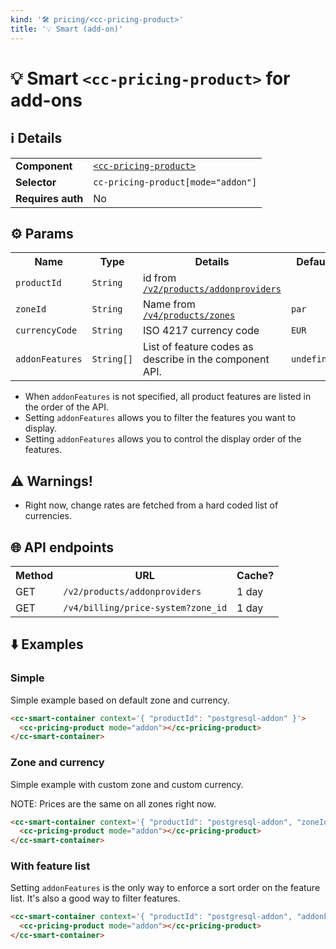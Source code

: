 ```yaml
---
kind: '🛠 pricing/<cc-pricing-product>'
title: '💡 Smart (add-on)'
---
```

# 💡 Smart `<cc-pricing-product>` for add-ons

## ℹ️ Details

<table>
  <tr><td><strong>Component    </strong> <td><a href="https://www.clever-cloud.com/doc/clever-components/?path=/docs/%F0%9F%9B%A0-pricing-cc-pricing-product--default-story"><code>&lt;cc-pricing-product&gt;</code></a>
  <tr><td><strong>Selector     </strong> <td><code>cc-pricing-product[mode="addon"]</code>
  <tr><td><strong>Requires auth</strong> <td>No
</table>

## ⚙️ Params

<table>
  <tr><th>Name                       <th>Type                  <th>Details                                                                                                                <th>Default
  <tr><td><code>productId</code>     <td><code>String</code>   <td>id from <a href="https://api.clever-cloud.com/v2/products/addonproviders"><code>/v2/products/addonproviders</code></a> <td>
  <tr><td><code>zoneId</code>        <td><code>String</code>   <td>Name from <a href="https://api.clever-cloud.com/v4/products/zones"><code>/v4/products/zones</code></a>                 <td><code>par</code>
  <tr><td><code>currencyCode</code>  <td><code>String</code>   <td>ISO 4217 currency code                                                                                                 <td><code>EUR</code>
  <tr><td><code>addonFeatures</code> <td><code>String[]</code> <td>List of feature codes as describe in the component API.                                                                <td><code>undefined</code>
</table>

* When `addonFeatures` is not specified, all product features are listed in the order of the API.
* Setting `addonFeatures` allows you to filter the features you want to display.
* Setting `addonFeatures` allows you to control the display order of the features.

## ⚠️ Warnings!

* Right now, change rates are fetched from a hard coded list of currencies.

## 🌐 API endpoints

<table>
  <tr><th>Method <th>URL                                           <th>Cache?
  <tr><td>GET    <td><code>/v2/products/addonproviders</code>      <td>1 day
  <tr><td>GET    <td><code>/v4/billing/price-system?zone_id</code> <td>1 day
</table>

## ⬇️️ Examples

### Simple

Simple example based on default zone and currency.

```html
<cc-smart-container context='{ "productId": "postgresql-addon" }'>
  <cc-pricing-product mode="addon"></cc-pricing-product>
</cc-smart-container>
```

<cc-smart-container context='{ "productId": "postgresql-addon" }'>
  <cc-pricing-product mode="addon"></cc-pricing-product>
</cc-smart-container>

### Zone and currency

Simple example with custom zone and custom currency.

NOTE: Prices are the same on all zones right now.

```html
<cc-smart-container context='{ "productId": "postgresql-addon", "zoneId": "rbx", "currencyCode": "USD" }'>
  <cc-pricing-product mode="addon"></cc-pricing-product>
</cc-smart-container>
```

<cc-smart-container context='{ "productId": "postgresql-addon", "zoneId": "rbx", "currencyCode": "USD" }'>
  <cc-pricing-product mode="addon"></cc-pricing-product>
</cc-smart-container>

### With feature list

Setting `addonFeatures` is the only way to enforce a sort order on the feature list.
It's also a good way to filter features.

```html
<cc-smart-container context='{ "productId": "postgresql-addon", "addonFeatures": ["cpu", "memory", "disk-size"] }'>
  <cc-pricing-product mode="addon"></cc-pricing-product>
</cc-smart-container>
```

<cc-smart-container context='{ "productId": "postgresql-addon", "addonFeatures": ["cpu", "memory", "disk-size"] }'>
  <cc-pricing-product mode="addon"></cc-pricing-product>
</cc-smart-container>
